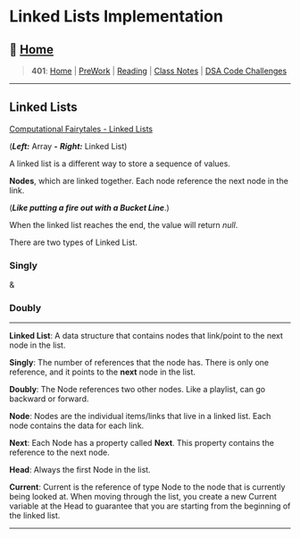 # Linked Lists Implementation

## 🏡 [**Home**](https://mistidinzy.github.io/ReadingNotes/)

> **401**: [Home](/401home.md)
|
[PreWork](/401/PreworkRM.md)
|
[Reading](/401/ReadingRM.md)
|
[Class Notes](/401/ClassRM.md)
|
[DSA Code Challenges](https://mistidinzy.github.io/data-structures-and-algorithms/)
>

_____

## Linked Lists

[Computational Fairytales - Linked Lists](https://bit.ly/3DldRYE)

(***Left:*** Array **-** ***Right:*** Linked List)

A linked list is a different way to store a sequence of values.

**Nodes**, which are linked together. Each node reference the next node in the link.

(***Like putting a fire out with a Bucket Line***.)

When the linked list reaches the end, the value will return *null*.

There are two types of Linked List.

### Singly

&

### Doubly

_____

**Linked List**: A data structure that contains nodes that link/point to the next node in the list.

**Singly**: The number of references that the node has. There is only one reference, and it points to the **next** node in the list.

**Doubly**: The Node references two other nodes. Like a playlist, can go backward or forward.

**Node**: Nodes are the individual items/links that live in a linked list. Each node contains the data for each link.

**Next**: Each Node has a property called **Next**. This property contains the reference to the next node.

**Head**: Always the first Node in the list.

**Current**: Current is the reference of type Node to the node that is currently being looked at. When moving through the list, you create a new Current variable at the Head to guarantee that you are starting from the beginning of the linked list.

_____
